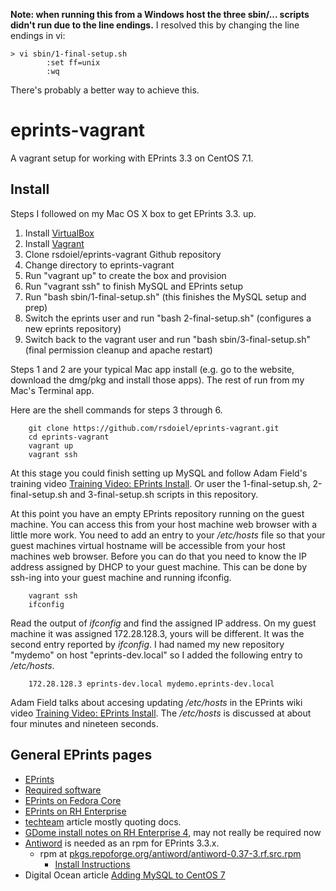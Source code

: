 **Note: when running this from a Windows host the three sbin/... scripts didn't run due to the line endings.**
I resolved this by changing the line endings in vi:
``` 
> vi sbin/1-final-setup.sh
        :set ff=unix
        :wq
```        
There's probably a better way to achieve this.


# eprints-vagrant

A vagrant setup for working with EPrints 3.3 on CentOS 7.1.

## Install

Steps I followed on my Mac OS X box to get EPrints 3.3. up.

1. Install [VirtualBox](https://www.virtualbox.org/wiki/Downloads)
2. Install [Vagrant](https://www.vagrantup.com/downloads.html)
3. Clone rsdoiel/eprints-vagrant Github repository
4. Change directory to eprints-vagrant
5. Run "vagrant up" to create the box and provision
6. Run "vagrant ssh" to finish MySQL and EPrints setup
7. Run "bash sbin/1-final-setup.sh" (this finishes the MySQL setup and prep)
8. Switch the eprints user and run "bash 2-final-setup.sh" (configures a new eprints repository)
9. Switch back to the vagrant user and run "bash sbin/3-final-setup.sh" (final permission cleanup and apache restart)

Steps 1 and 2 are your typical Mac app install (e.g. go to the website, download
the dmg/pkg and install those apps). The rest of run from my Mac's Terminal app.

Here are the shell commands for steps 3 through 6.

```shell
    git clone https://github.com/rsdoiel/eprints-vagrant.git
    cd eprints-vagrant
    vagrant up
    vagrant ssh
```

At this stage you could finish setting up MySQL and follow Adam Field's training video
[Training Video: EPrints Install](http://wiki.eprints.org/w/Training_Video:EPrints_Install).
Or user the 1-final-setup.sh, 2-final-setup.sh and 3-final-setup.sh scripts in this
repository.


At this point you have an empty EPrints repository running on the guest machine.
You can access this from your host machine web browser with a little more work.
You need to add an entry to your */etc/hosts* file so that your guest machines
virtual hostname will be accessible from your host machines web browser. Before
you can do that you need to know the IP address assigned by DHCP to your guest
machine. This can be done by ssh-ing into your guest machine and running ifconfig.

```shell
    vagrant ssh
    ifconfig
```

Read the output of *ifconfig* and find the assigned IP address. On my guest
machine it was assigned 172.28.128.3, yours will be different. It was the second
entry reported by *ifconfig*.  I had named my new repository "mydemo"
on host "eprints-dev.local" so I added the following entry to */etc/hosts*.

```shell
    172.28.128.3 eprints-dev.local mydemo.eprints-dev.local
```

Adam Field talks about accesing updating */etc/hosts* in the EPrints wiki video
[Training Video: EPrints Install](http://wiki.eprints.org/w/Training_Video:EPrints_Install).
The */etc/hosts* is discussed at about four minutes and nineteen seconds.


## General EPrints pages

+ [EPrints](https://github.com/eprints/eprints)
+ [Required software](http://wiki.eprints.org/w/Required_software)
+ [EPrints on Fedora Core](http://wiki.eprints.org/w/Installing_Eprints_3_on_Fedora_Core_7)
+ [EPrints on RH Enterprise](http://wiki.eprints.org/w/Installing_EPrints_3_on_RedHat_Enterprise_4)
+ [techteam](https://techteam.wordpress.com/2008/02/08/installing-eprints-on-centos-5-using-source-files/) article mostly quoting docs.
+ [GDome install notes on RH Enterprise 4](http://wiki.eprints.org/w/Installing_EPrints_3_on_RedHat_Enterprise_4), may not really be required now
+ [Antiword](http://www.winfield.demon.nl/) is needed as an rpm for EPrints 3.3.x.
    + rpm at [pkgs.repoforge.org/antiword/antiword-0.37-3.rf.src.rpm](http://pkgs.repoforge.org/antiword/antiword-0.37-3.rf.src.rpm)
        + [Install Instructions](http://pkgs.org/centos-7/forensics-x86_64/antiword-0.37-9.el7.x86_64.rpm.html)
+ Digital Ocean article [Adding MySQL to CentOS 7](https://www.digitalocean.com/community/questions/can-t-install-mysql-on-centos-7)

